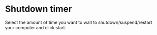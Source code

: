 # Shutdown timer
Select the amount of time you want to wait to shutdown/suspend/restart your computer and click start.
